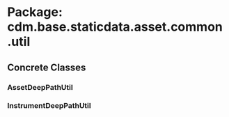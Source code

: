 # Package: cdm.base.staticdata.asset.common.util

## Concrete Classes

### AssetDeepPathUtil

### InstrumentDeepPathUtil

